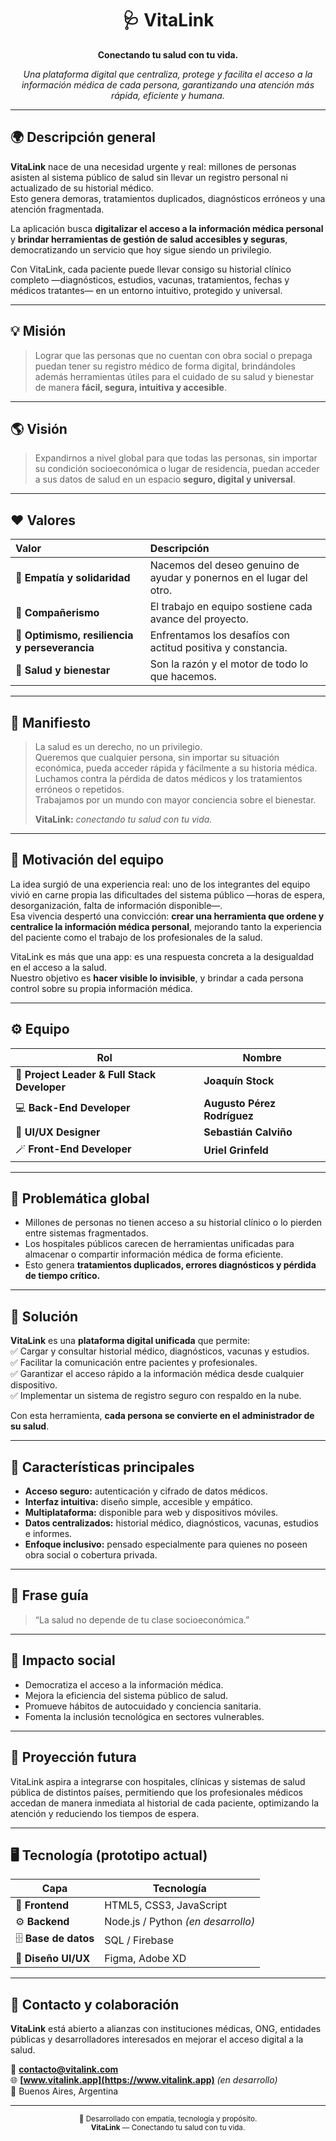 <!-- PROJECT LOGO -->
<h1 align="center">🩺 VitaLink</h1>
<p align="center"><strong>Conectando tu salud con tu vida.</strong></p>

<p align="center">
  <em>Una plataforma digital que centraliza, protege y facilita el acceso a la información médica de cada persona, garantizando una atención más rápida, eficiente y humana.</em>
</p>

---

## 🌍 Descripción general

**VitaLink** nace de una necesidad urgente y real: millones de personas asisten al sistema público de salud sin llevar un registro personal ni actualizado de su historial médico.  
Esto genera demoras, tratamientos duplicados, diagnósticos erróneos y una atención fragmentada.

La aplicación busca **digitalizar el acceso a la información médica personal** y **brindar herramientas de gestión de salud accesibles y seguras**, democratizando un servicio que hoy sigue siendo un privilegio.

Con VitaLink, cada paciente puede llevar consigo su historial clínico completo —diagnósticos, estudios, vacunas, tratamientos, fechas y médicos tratantes— en un entorno intuitivo, protegido y universal.

---

## 💡 Misión

> Lograr que las personas que no cuentan con obra social o prepaga puedan tener su registro médico de forma digital, brindándoles además herramientas útiles para el cuidado de su salud y bienestar de manera **fácil, segura, intuitiva y accesible**.

---

## 🌎 Visión

> Expandirnos a nivel global para que todas las personas, sin importar su condición socioeconómica o lugar de residencia, puedan acceder a sus datos de salud en un espacio **seguro, digital y universal**.

---

## ❤️ Valores

| Valor | Descripción |
|:------|:-------------|
| 🤝 **Empatía y solidaridad** | Nacemos del deseo genuino de ayudar y ponernos en el lugar del otro. |
| 👥 **Compañerismo** | El trabajo en equipo sostiene cada avance del proyecto. |
| 💪 **Optimismo, resiliencia y perseverancia** | Enfrentamos los desafíos con actitud positiva y constancia. |
| 🌱 **Salud y bienestar** | Son la razón y el motor de todo lo que hacemos. |

---

## 📜 Manifiesto

> La salud es un derecho, no un privilegio.  
> Queremos que cualquier persona, sin importar su situación económica, pueda acceder rápida y fácilmente a su historia médica.  
> Luchamos contra la pérdida de datos médicos y los tratamientos erróneos o repetidos.  
> Trabajamos por un mundo con mayor conciencia sobre el bienestar.  
>  
> **VitaLink:** *conectando tu salud con tu vida.*

---

## 🚀 Motivación del equipo

La idea surgió de una experiencia real: uno de los integrantes del equipo vivió en carne propia las dificultades del sistema público —horas de espera, desorganización, falta de información disponible—.  
Esa vivencia despertó una convicción: **crear una herramienta que ordene y centralice la información médica personal**, mejorando tanto la experiencia del paciente como el trabajo de los profesionales de la salud.

VitaLink es más que una app: es una respuesta concreta a la desigualdad en el acceso a la salud.  
Nuestro objetivo es **hacer visible lo invisible**, y brindar a cada persona control sobre su propia información médica.

---

## ⚙️ Equipo

| Rol | Nombre |
|------|---------|
| 🧭 **Project Leader & Full Stack Developer** | **Joaquín Stock** |
| 💻 **Back-End Developer** | **Augusto Pérez Rodríguez** |
| 🎨 **UI/UX Designer** | **Sebastián Calviño** |
| 🪄 **Front-End Developer** | **Uriel Grinfeld** |

---

## 🧩 Problemática global

- Millones de personas no tienen acceso a su historial clínico o lo pierden entre sistemas fragmentados.  
- Los hospitales públicos carecen de herramientas unificadas para almacenar o compartir información médica de forma eficiente.  
- Esto genera **tratamientos duplicados, errores diagnósticos y pérdida de tiempo crítico.**

---

## 🧠 Solución

**VitaLink** es una **plataforma digital unificada** que permite:  
✅ Cargar y consultar historial médico, diagnósticos, vacunas y estudios.  
✅ Facilitar la comunicación entre pacientes y profesionales.  
✅ Garantizar el acceso rápido a la información médica desde cualquier dispositivo.  
✅ Implementar un sistema de registro seguro con respaldo en la nube.  

Con esta herramienta, **cada persona se convierte en el administrador de su salud**.

---

## 🔐 Características principales

- **Acceso seguro:** autenticación y cifrado de datos médicos.  
- **Interfaz intuitiva:** diseño simple, accesible y empático.  
- **Multiplataforma:** disponible para web y dispositivos móviles.  
- **Datos centralizados:** historial médico, diagnósticos, vacunas, estudios e informes.  
- **Enfoque inclusivo:** pensado especialmente para quienes no poseen obra social o cobertura privada.  

---

## 💬 Frase guía

> “La salud no depende de tu clase socioeconómica.”

---

## 🌱 Impacto social

- Democratiza el acceso a la información médica.  
- Mejora la eficiencia del sistema público de salud.  
- Promueve hábitos de autocuidado y conciencia sanitaria.  
- Fomenta la inclusión tecnológica en sectores vulnerables.  

---

## 🧭 Proyección futura

VitaLink aspira a integrarse con hospitales, clínicas y sistemas de salud pública de distintos países, permitiendo que los profesionales médicos accedan de manera inmediata al historial de cada paciente, optimizando la atención y reduciendo los tiempos de espera.

---

## 🖥️ Tecnología (prototipo actual)

| Capa | Tecnología |
|------|-------------|
| 💅 **Frontend** | HTML5, CSS3, JavaScript |
| ⚙️ **Backend** | Node.js / Python *(en desarrollo)* |
| 🗄️ **Base de datos** | SQL / Firebase |
| 🎨 **Diseño UI/UX** | Figma, Adobe XD |

---

## 🤝 Contacto y colaboración

**VitaLink** está abierto a alianzas con instituciones médicas, ONG, entidades públicas y desarrolladores interesados en mejorar el acceso digital a la salud.

📧 **contacto@vitalink.com**  
🌐 **[www.vitalink.app](https://www.vitalink.app)** *(en desarrollo)*  
🏢 Buenos Aires, Argentina  

---

<p align="center">
  <sub>💙 Desarrollado con empatía, tecnología y propósito.</sub><br>
  <sub><strong>VitaLink</strong> — Conectando tu salud con tu vida.</sub>
</p>

